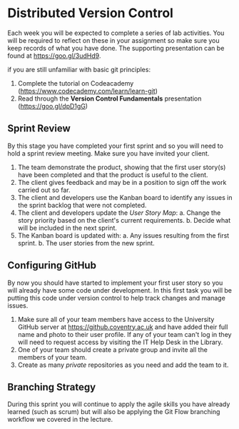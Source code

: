 
# Distributed Version Control

Each week you will be expected to complete a series of lab activities. You will be required to reflect on these in your assignment so make sure you keep records of what you have done. The supporting presentation can be found at https://goo.gl/3udHd9.

if you are still unfamiliar with basic git principles:

1. Complete the tutorial on Codeacademy (https://www.codecademy.com/learn/learn-git)
2. Read through the **Version Control Fundamentals** presentation (https://goo.gl/dpD1gG)

## Sprint Review

By this stage you have completed your first sprint and so you will need to hold a sprint review meeting. Make sure you have invited your client.

1. The team demonstrate the product, showing that the first user story(s) have been completed and that the product is useful to the client.
2. The client gives feedback and may be in a position to sign off the work carried out so far.
3. The client and developers use the Kanban board to identify any issues in the sprint backlog that were not completed.
4. The client and developers update the _User Story Map_:
  a. Change the story priority based on the client's current requirements.
  b. Decide what will be included in the next sprint.
5. The Kanban board is updated with:
  a. Any issues resulting from the first sprint.
  b. The user stories from the new sprint.

## Configuring GitHub
By now you should have started to implement your first user story so you will already have some code under development. In this first task you will be putting this code under version control to help track changes and manage issues.

1. Make sure all of your team members have access to the University GitHub server at https://github.coventry.ac.uk and have added their full name and photo to their user profile. If any of your team can't log in they will need to request access by visiting the IT Help Desk in the Library.
2. One of your team should create a private group and invite all the members of your team.
3. Create as many _private_ repositories as you need and add the team to it.

## Branching Strategy

During this sprint you will continue to apply the agile skills you have already learned (such as scrum) but will also be applying the Git Flow branching workflow we covered in the lecture.
